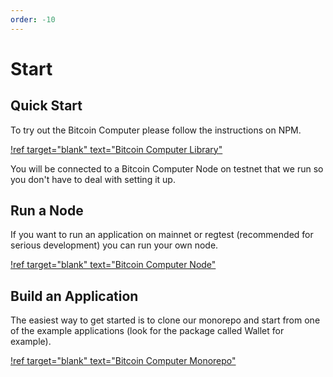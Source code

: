 ```yaml
---
order: -10
---
```



# Start

## Quick Start

To try out the Bitcoin Computer please follow the instructions on NPM.

[!ref target="blank" text="Bitcoin Computer Library"](https://www.npmjs.com/package/@bitcoin-computer/lib)

You will be connected to a Bitcoin Computer Node on testnet that we run so you don't have to deal with setting it up.

## Run a Node

If you want to run an application on mainnet or regtest (recommended for serious development) you can run your own node.

[!ref target="blank" text="Bitcoin Computer Node"](https://github.com/bitcoin-computer/monorepo/tree/main/packages/node#readme)

## Build an Application

The easiest way to get started is to clone our monorepo and start from one of the example applications (look for the package called Wallet for example).

[!ref target="blank" text="Bitcoin Computer Monorepo"](https://github.com/bitcoin-computer/monorepo#readme)
